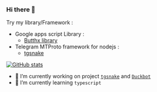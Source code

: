 ### Hi there 👋

Try my library/Framework :   
- Google apps script Library :   
   - [Butthx library](https://github.com/butthx/butthx-library)   
- Telegram MTProto framework for nodejs : 
   - [tgsnake](https://tgsnake.js.org)  

[![GitHub stats](https://github-readme-stats.vercel.app/api?username=butthx)](https://github.com/butthx)


- 🔭 I’m currently working on project [`tgsnake`](https://tgsnake.js.org) and [`Duckbot`](https://duckbot.now.sh)
- 🌱 I’m currently learning `typescript`

<!--

- 👯 I’m looking to collaborate on ...
- 🤔 I’m looking for help with ...
- 💬 Ask me about ...
- 📫 How to reach me: ...
- 😄 Pronouns: ...
- ⚡ Fun fact: ...
-->
